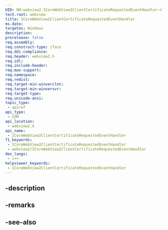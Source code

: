 ```yaml
---
UID: NN:webview2.ICoreWebView2ClientCertificateRequestedEventHandler~r1
tech.root: webview
title: ICoreWebView2ClientCertificateRequestedEventHandler
ms.date: 
targetos: Windows
description: 
prerelease: false
req.assembly: 
req.construct-type: iface
req.ddi-compliance: 
req.header: webview2.h
req.idl: 
req.include-header: 
req.max-support: 
req.namespace: 
req.redist: 
req.target-min-winverclnt: 
req.target-min-winversvr: 
req.target-type: 
req.unicode-ansi: 
topic_type:
 - apiref
api_type:
 - COM
api_location:
 - webview2.h
api_name:
 - ICoreWebView2ClientCertificateRequestedEventHandler
f1_keywords:
 - ICoreWebView2ClientCertificateRequestedEventHandler
 - webview2/ICoreWebView2ClientCertificateRequestedEventHandler
dev_langs:
 - c++
helpviewer_keywords:
 - ICoreWebView2ClientCertificateRequestedEventHandler
---
```


## -description

## -remarks

## -see-also

